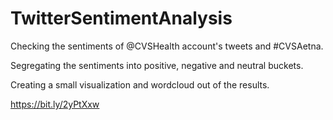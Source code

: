 # TwitterSentimentAnalysis
Checking the sentiments of @CVSHealth account's tweets and #CVSAetna.  

Segregating the sentiments into positive, negative and neutral buckets. 

Creating a small visualization and wordcloud out of the results.  


https://bit.ly/2yPtXxw 

